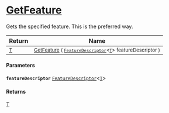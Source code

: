 # [GetFeature](./Signature-100663439.md)

Gets the specified feature. This is the preferred way.

| Return | Name | 
| --- | --- | 
| <sub>[T](./Signature-100663439.md)</sub>| <sub>[GetFeature](./Signature-100663439.md) ( [`FeatureDescriptor`](./../FeatureDescriptor-1.md)\<[`T`](./Signature-100663439.md)> featureDescriptor )</sub>| <br>


#### Parameters
**`featureDescriptor`**  [`FeatureDescriptor`](./../FeatureDescriptor-1.md)\<[`T`](./Signature-100663439.md)><br>
#### Returns
[T](./Signature-100663439.md)